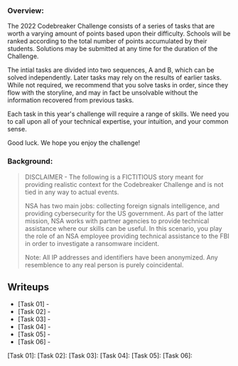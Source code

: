 ### Overview:
The 2022 Codebreaker Challenge consists of a series of tasks that are worth a varying amount of points based upon their difficulty. Schools will be ranked according to the total number of points accumulated by their students. Solutions may be submitted at any time for the duration of the Challenge.

The intial tasks are divided into two sequences, A and B, which can be solved independently. Later tasks may rely on the results of earlier tasks. While not required, we recommend that you solve tasks in order, since they flow with the storyline, and may in fact be unsolvable without the information recovered from previous tasks.

Each task in this year's challenge will require a range of skills. We need you to call upon all of your technical expertise, your intuition, and your common sense.

Good luck. We hope you enjoy the challenge!

### Background:
>
> DISCLAIMER - The following is a FICTITIOUS story meant for providing realistic context for the Codebreaker Challenge and is not tied in any way to actual events.
>
> NSA has two main jobs: collecting foreign signals intelligence, and providing cybersecurity for the US government. As part of the latter mission, NSA works with partner agencies to provide technical assistance where our skills can be useful. In this scenario, you play the role of an NSA employee providing technical assistance to the FBI in order to investigate a ransomware incident.
> 
> Note: All IP addresses and identifiers have been anonymized. Any resemblence to any real person is purely coincidental.


## Writeups

* [Task 01] - 
* [Task 02] - 
* [Task 03] - 
* [Task 04] - 
* [Task 05] - 
* [Task 06] - 

[Task 01]: 
[Task 02]: 
[Task 03]: 
[Task 04]: 
[Task 05]: 
[Task 06]: 

